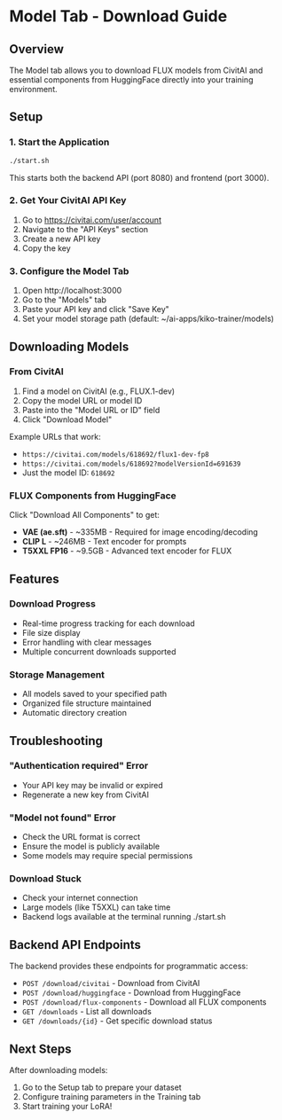 # Model Tab - Download Guide

## Overview
The Model tab allows you to download FLUX models from CivitAI and essential components from HuggingFace directly into your training environment.

## Setup

### 1. Start the Application
```bash
./start.sh
```
This starts both the backend API (port 8080) and frontend (port 3000).

### 2. Get Your CivitAI API Key
1. Go to https://civitai.com/user/account
2. Navigate to the "API Keys" section
3. Create a new API key
4. Copy the key

### 3. Configure the Model Tab
1. Open http://localhost:3000
2. Go to the "Models" tab
3. Paste your API key and click "Save Key"
4. Set your model storage path (default: ~/ai-apps/kiko-trainer/models)

## Downloading Models

### From CivitAI
1. Find a model on CivitAI (e.g., FLUX.1-dev)
2. Copy the model URL or model ID
3. Paste into the "Model URL or ID" field
4. Click "Download Model"

Example URLs that work:
- `https://civitai.com/models/618692/flux1-dev-fp8`
- `https://civitai.com/models/618692?modelVersionId=691639`
- Just the model ID: `618692`

### FLUX Components from HuggingFace
Click "Download All Components" to get:
- **VAE (ae.sft)** - ~335MB - Required for image encoding/decoding
- **CLIP L** - ~246MB - Text encoder for prompts
- **T5XXL FP16** - ~9.5GB - Advanced text encoder for FLUX

## Features

### Download Progress
- Real-time progress tracking for each download
- File size display
- Error handling with clear messages
- Multiple concurrent downloads supported

### Storage Management
- All models saved to your specified path
- Organized file structure maintained
- Automatic directory creation

## Troubleshooting

### "Authentication required" Error
- Your API key may be invalid or expired
- Regenerate a new key from CivitAI

### "Model not found" Error
- Check the URL format is correct
- Ensure the model is publicly available
- Some models may require special permissions

### Download Stuck
- Check your internet connection
- Large models (like T5XXL) can take time
- Backend logs available at the terminal running ./start.sh

## Backend API Endpoints

The backend provides these endpoints for programmatic access:

- `POST /download/civitai` - Download from CivitAI
- `POST /download/huggingface` - Download from HuggingFace  
- `POST /download/flux-components` - Download all FLUX components
- `GET /downloads` - List all downloads
- `GET /downloads/{id}` - Get specific download status

## Next Steps

After downloading models:
1. Go to the Setup tab to prepare your dataset
2. Configure training parameters in the Training tab
3. Start training your LoRA!